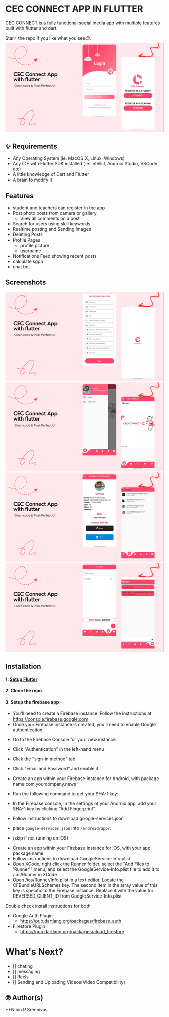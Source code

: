 # CEC CONNECT APP IN FLUTTER  
 
CEC CONNECT is a fully functional social media app with multiple features built with flutter and dart.

Star⭐ the repo if you like what you see😉.
![bmi (820 x 360 px)](https://raw.githubusercontent.com/nibinpsreenivas/CEC-CONNECT/main/image/Screenshot%20from%202023-07-07%2020-47-15.png)

## ✨ Requirements

* Any Operating System (ie. MacOS X, Linux, Windows)
* Any IDE with Flutter SDK installed (ie. IntelliJ, Android Studio, VSCode etc)
* A little knowledge of Dart and Flutter
* A brain to modify it

## Features

* student and teachers can register in the app
* Post photo posts from camera or gallery
    * View all comments on a post
* Search for users using skill keywords
* Realtime posting and Sending images
* Deleting Posts
* Profile Pages
    * profile picture
    *  username
* Notifications Feed showing recent  posts 
* calculate sgpa
* chat bot

## Screenshots


![bmi (820 x 360 px)](https://raw.githubusercontent.com/nibinpsreenivas/CEC-CONNECT/main/image/Screenshot%20from%202023-07-07%2020-47-18.png)
![bmi (820 x 360 px)](https://raw.githubusercontent.com/nibinpsreenivas/CEC-CONNECT/main/image/Screenshot%20from%202023-07-07%2020-47-20.png)
![bmi (820 x 360 px)](https://raw.githubusercontent.com/nibinpsreenivas/CEC-CONNECT/main/image/Screenshot%20from%202023-07-07%2020-47-22.png)
![bmi (820 x 360 px)](https://raw.githubusercontent.com/nibinpsreenivas/CEC-CONNECT/main/image/Screenshot%20from%202023-07-07%2020-47-24.png)




## Installation

#### 1. [Setup Flutter](https://flutter.dev/docs/get-started/install)

#### 2. Clone the repo

#### 3. Setup the firebase app

- You'll need to create a Firebase instance. Follow the instructions
  at https://console.firebase.google.com.
- Once your Firebase instance is created, you'll need to enable Google authentication.

* Go to the Firebase Console for your new instance.
* Click "Authentication" in the left-hand menu
* Click the "sign-in method" tab
* Click "Email and Password" and enable it
* Create an app within your Firebase instance for Android, with package name com.yourcompany.news
* Run the following command to get your SHA-1 key:

* In the Firebase console, in the settings of your Android app, add your SHA-1 key by clicking "Add
  Fingerprint".
* Follow instructions to download google-services.json
* place `google-services.json` into `/android/app/`.

- (skip if not running on iOS)

* Create an app within your Firebase instance for iOS, with your app package name
* Follow instructions to download GoogleService-Info.plist
* Open XCode, right click the Runner folder, select the "Add Files to 'Runner'" menu, and select the
  GoogleService-Info.plist file to add it to /ios/Runner in XCode
* Open /ios/Runner/Info.plist in a text editor. Locate the CFBundleURLSchemes key. The second item
  in the array value of this key is specific to the Firebase instance. Replace it with the value for
  REVERSED_CLIENT_ID from GoogleService-Info.plist

Double check install instructions for both

- Google Auth Plugin
    - https://pub.dartlang.org/packages/firebase_auth
- Firestore Plugin
    - https://pub.dartlang.org/packages/cloud_firestore

# What's Next?
- [] chating
- [] messaging
- [] Reels
- [] Sending and Uploading Videos(Video Compatibility)



## 🤓 Author(s)

**Nibin P Sreenivas


